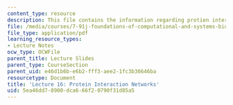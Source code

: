 ```yaml
---
content_type: resource
description: This file contains the information regarding protien interaction networks.
file: /media/courses/7-91j-foundations-of-computational-and-systems-biology-spring-2014/5ea46dd78900dca666f20790f31d85a5_MIT7_91JS14_Lecture16.pdf
file_type: application/pdf
learning_resource_types:
- Lecture Notes
ocw_type: OCWFile
parent_title: Lecture Slides
parent_type: CourseSection
parent_uid: e46d1b6b-e6b2-fff3-aee2-1fc3b36646ba
resourcetype: Document
title: 'Lecture 16: Protein Interaction Networks'
uid: 5ea46dd7-8900-dca6-66f2-0790f31d85a5
---
```

